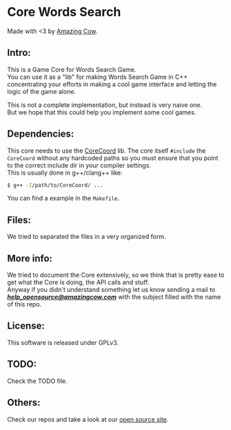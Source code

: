 Core Words Search
====
Made with <3 by [Amazing Cow](http://www.amazingcow.com).

## Intro:
This is a Game Core for Words Search Game.   
You can use it as a "lib" for making Words Search Game in C++ concentrating 
your efforts in making a cool game interface and letting the logic of the 
game alone.

This is not a complete implementation, but instead is very naive one.   
But we hope that this could help you implement some cool games.

<!-- ####################################################################### -->

## Dependencies:

This core needs to use the [CoreCoord](http://www.github.com/amazingcow/CoreCoord) 
lib. The core itself ```#include``` the ```CoreCoord``` without any hardcoded paths
so you must ensure that you point to the correct include dir in your compiler settings.   
This is usually done in g++/clang++ like:

```bash
$ g++ -I/path/to/CoreCoord/ ...
```

You can find a example in the ```Makefile```.


<!-- ####################################################################### -->

## Files:
We tried to separated the files in a very organized form.   


<!-- ####################################################################### -->

## More info:
We tried to document the Core extensively, so we think that is pretty ease to 
get what the Core is doing, the API calls and stuff.   
Anyway if you didn't understand something let us know sending a mail 
to ***help_opensource@amazingcow.com***  with the subject filled with 
the name of this repo.


<!-- ####################################################################### -->

## License:
This software is released under GPLv3.


<!-- ####################################################################### -->

## TODO:
Check the TODO file.


<!-- ####################################################################### -->

## Others:
Check our repos and take a look at our [open source site](http://opensource.amazingcow.com).

